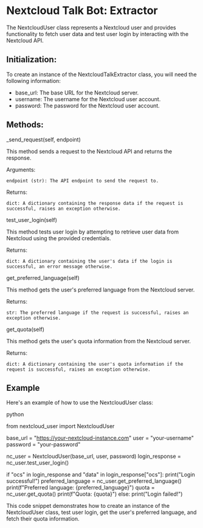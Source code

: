 # Nextcloud Talk Bot: Extractor

The NextcloudUser class represents a Nextcloud user and provides functionality to fetch user data and test user login by interacting with the Nextcloud API.

## Initialization:
To create an instance of the NextcloudTalkExtractor class, you will need the following information:

- base_url: The base URL for the Nextcloud server.
- username: The username for the Nextcloud user account.
- password: The password for the Nextcloud user account.

## Methods:

_send_request(self, endpoint)

This method sends a request to the Nextcloud API and returns the response.

Arguments:

    endpoint (str): The API endpoint to send the request to.

Returns:

    dict: A dictionary containing the response data if the request is successful, raises an exception otherwise.

test_user_login(self)

This method tests user login by attempting to retrieve user data from Nextcloud using the provided credentials.

Returns:

    dict: A dictionary containing the user's data if the login is successful, an error message otherwise.

get_preferred_language(self)

This method gets the user's preferred language from the Nextcloud server.

Returns:

    str: The preferred language if the request is successful, raises an exception otherwise.

get_quota(self)

This method gets the user's quota information from the Nextcloud server.

Returns:

    dict: A dictionary containing the user's quota information if the request is successful, raises an exception otherwise.


## Example

Here's an example of how to use the NextcloudUser class:

python

from nextcloud_user import NextcloudUser

base_url = "https://your-nextcloud-instance.com"
user = "your-username"
password = "your-password"

nc_user = NextcloudUser(base_url, user, password)
login_response = nc_user.test_user_login()

if "ocs" in login_response and "data" in login_response["ocs"]:
    print("Login successful!")
    preferred_language = nc_user.get_preferred_language()
    print(f"Preferred language: {preferred_language}")
    quota = nc_user.get_quota()
    print(f"Quota: {quota}")
else:
    print("Login failed!")

This code snippet demonstrates how to create an instance of the NextcloudUser class, test user login, get the user's preferred language, and fetch their quota information.